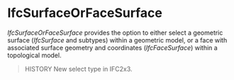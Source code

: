 IfcSurfaceOrFaceSurface
=======================
_IfcSurfaceOrFaceSurface_ provides the option to either select a geometric
surface (_IfcSurface_ and subtypes) within a geometric model, or a face with
associated surface geometry and coordinates (_IfcFaceSurface_) within a
topological model.  
  
> HISTORY  New select type in IFC2x3.  


